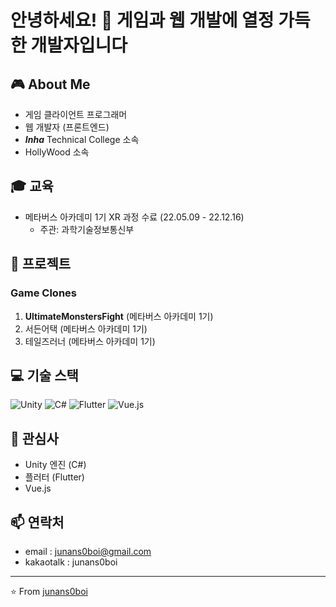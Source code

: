 # 안녕하세요! 👋 게임과 웹 개발에 열정 가득한 개발자입니다

## 🎮 About Me
- 게임 클라이언트 프로그래머
- 웹 개발자 (프론트엔드)
- ***Inha*** Technical College 소속
- HollyWood 소속

## 🎓 교육
- 메타버스 아카데미 1기 XR 과정 수료 (22.05.09 - 22.12.16)
  - 주관: 과학기술정보통신부

## 🚀 프로젝트
### Game Clones
1. **UltimateMonstersFight** (메타버스 아카데미 1기)
2. 서든어택 (메타버스 아카데미 1기)
3. 테일즈러너 (메타버스 아카데미 1기)

## 💻 기술 스택
![Unity](https://img.shields.io/badge/-Unity-000000?style=flat-square&logo=unity&logoColor=white)
![C#](https://img.shields.io/badge/-C%23-239120?style=flat-square&logo=c-sharp&logoColor=white)
![Flutter](https://img.shields.io/badge/-Flutter-02569B?style=flat-square&logo=flutter&logoColor=white)
![Vue.js](https://img.shields.io/badge/-Vue.js-4FC08D?style=flat-square&logo=vue.js&logoColor=white)

## 🌟 관심사
- Unity 엔진 (C#)
- 플러터 (Flutter)
- Vue.js

## 📫 연락처
- email : junans0boi@gmail.com
- kakaotalk : junans0boi
---

⭐️ From [junans0boi](https://github.com/[junans0boi])